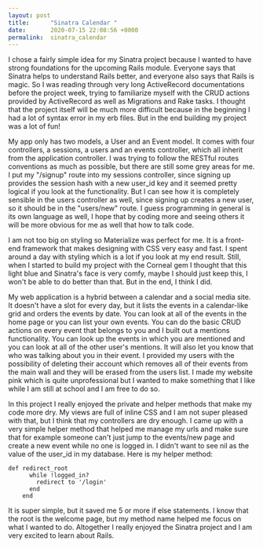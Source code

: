 ```yaml
---
layout: post
title:      "Sinatra Calendar "
date:       2020-07-15 22:08:56 +0000
permalink:  sinatra_calendar
---
```



I chose a fairly simple idea for my Sinatra project because I wanted to have strong foundations for the upcoming Rails module. Everyone says that Sinatra helps to understand Rails better, and everyone also says that Rails is magic. So I was reading through very long ActiveRecord documentations before the project week, trying to familiarize myself with the CRUD actions provided by ActiveRecord as well as Migrations and Rake tasks. I thought that the project itself will be much more difficult because in the beginning I had a lot of syntax error in my erb files. But in the end building my project was a lot of fun! 

My app only has two models, a User and an Event model. It comes with four controllers, a sessions, a users and an events controller, which all inherit from the application controller. I was trying to follow the RESTful routes conventions as much as possible, but there are still some grey areas for me. I put my "/signup" route into my sessions controller, since signing up provides the session hash with a new user_id key and it seemed pretty logical if you look at the functionality. But I can see how it is completely sensible in the users controller as well, since signing up creates a new user, so it should be in the "users/new" route. I guess programming in general is its own language as well, I hope that by coding more and seeing others it will be more obvious for me as well that how to talk code. 

I am not too big on styling so Materialize was perfect for me. It is a front-end framework that makes designing with CSS very easy and fast. I spent around a day with styling which is a lot if you look at my end result. Still, when I started to build my project with the Corneal gem I thought that this light blue and Sinatra's face is very comfy, maybe I should just keep this, I won't be able to do better than that. But in the end, I think I did. 

My web application is a hybrid between a calendar and a social media site. It doesn't have a slot for every day, but it lists the events in a calendar-like grid and orders the events by date. You can look at all of the events in the home page or you can list your own events. You can do the basic CRUD actions on every event that belongs to you and I built out a mentions functionality. You can look up the events in which you are mentioned and you can look at all of the other user's mentions. It will also let you know that who was talking about you in their event. I provided my users with the possibility of deleting their account which removes all of their events from the main wall and they will be erased from the users list. I made my website pink which is quite unprofessional but I wanted to make something that I like while I am still at school and I am free to do so. 

In this project I really enjoyed the private and helper methods that make my code more dry. My views are full of inline CSS and I am not super pleased with that, but I think that my controllers are dry enough. I came up with a very simple helper method that helped me manage my urls and make sure that for example someone can't just jump to the events/new page and create a new event while no one is logged in. I didn't want to see nil as the value of the user_id in my database. 
Here is my helper method:

```
def redirect_root
      while !logged_in? 
        redirect to '/login'
      end 
    end 
```

It is super simple, but it saved me 5 or more if else statements. I know that the root is the welcome page, but my method name helped me focus on what I wanted to do. Altogether I really enjoyed the Sinatra project and I am very excited to learn about Rails. 
